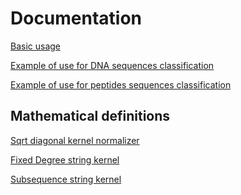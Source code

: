 Documentation
=======
[Basic usage](examples/basic_usage.ipynb)

[Example of use for DNA sequences classification](examples/example_DNA_classification.ipynb)

[Example of use for peptides sequences classification](examples/example_peptides_classification.ipynb)


## Mathematical definitions

[Sqrt diagonal kernel normalizer](definitions/sqrt_diagonal_kernel_normalizer.ipynb)

[Fixed Degree string kernel](definitions/fixed_degree_string_kernel.ipynb)

[Subsequence string kernel](definitions/subsequence_string_kernel.ipynb)

